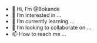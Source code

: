 - 👋 Hi, I’m @Bokande
- 👀 I’m interested in ...
- 🌱 I’m currently learning ...
- 💞️ I’m looking to collaborate on ...
- 📫 How to reach me ...

<!---
Bokande/Bokande is a ✨ special ✨ repository because its `README.md` (this file) appears on your GitHub profile.
You can click the Preview link to take a look at your changes.
--->
